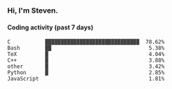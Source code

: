 ### Hi, I'm Steven.

#### Coding activity (past 7 days)
```
C           ▓▓▓▓▓▓▓▓▓▓▓▓▓▓▓▓▓▓▓▓▓▓▓▓▓▓▓▓▓▓  78.62%
Bash        ▓▓                               5.38%
TeX         ▓                                4.04%
C++         ▓                                3.88%
other       ▓                                3.42%
Python      ▓                                2.85%
JavaScript                                   1.81%
```
